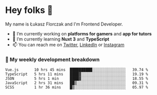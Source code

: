 # Hey folks 👋

My name is Łukasz Florczak and I'm Frontend Developer. 

- 🔭 I’m currently working on **platforms for gamers** and **app for tutors**
- 🌱 I’m currently learning **Nuxt 3** and **TypeScript**
- 📫 You can reach me on [Twitter](https://twitter.com/lukaszflorczak), [LinkedIn](https://pl.linkedin.com/in/lukasz-florczak) or [Instagram](https://instagram.com/lukaszflorczak)


### 🧮 My weekly development breakdown

<!--START_SECTION:waka-->
```text
Vue.js       10 hrs 45 mins  ██████████░░░░░░░░░░░░░░░   39.74 % 
TypeScript   5 hrs 11 mins   ████▓░░░░░░░░░░░░░░░░░░░░   19.19 % 
JSON         5 hrs 1 min     ████▓░░░░░░░░░░░░░░░░░░░░   18.55 % 
JavaScript   2 hrs 31 mins   ██▒░░░░░░░░░░░░░░░░░░░░░░   09.31 % 
SCSS         1 hr 36 mins    █▒░░░░░░░░░░░░░░░░░░░░░░░   05.97 % 
```
<!--END_SECTION:waka-->

<!--
**lukaszflorczak/lukaszflorczak** is a ✨ _special_ ✨ repository because its `README.md` (this file) appears on your GitHub profile.

Here are some ideas to get you started:

- 🔭 I’m currently working on ...
- 🌱 I’m currently learning ...
- 👯 I’m looking to collaborate on ...
- 🤔 I’m looking for help with ...
- 💬 Ask me about ...
- 📫 How to reach me: ...
- 😄 Pronouns: ...
- ⚡ Fun fact: ...
-->
